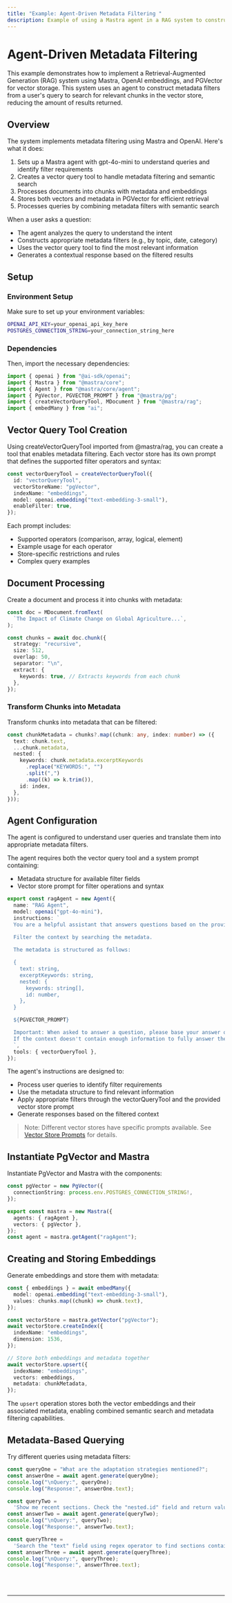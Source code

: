 ```yaml
---
title: "Example: Agent-Driven Metadata Filtering "
description: Example of using a Mastra agent in a RAG system to construct and apply metadata filters for document retrieval.
---
```



# Agent-Driven Metadata Filtering

This example demonstrates how to implement a Retrieval-Augmented Generation (RAG) system using Mastra, OpenAI embeddings, and PGVector for vector storage.
This system uses an agent to construct metadata filters from a user's query to search for relevant chunks in the vector store, reducing the amount of results returned.

## Overview

The system implements metadata filtering using Mastra and OpenAI. Here's what it does:

1. Sets up a Mastra agent with gpt-4o-mini to understand queries and identify filter requirements
2. Creates a vector query tool to handle metadata filtering and semantic search
3. Processes documents into chunks with metadata and embeddings
4. Stores both vectors and metadata in PGVector for efficient retrieval
5. Processes queries by combining metadata filters with semantic search

When a user asks a question:

- The agent analyzes the query to understand the intent
- Constructs appropriate metadata filters (e.g., by topic, date, category)
- Uses the vector query tool to find the most relevant information
- Generates a contextual response based on the filtered results

## Setup

### Environment Setup

Make sure to set up your environment variables:

```bash filename=".env"
OPENAI_API_KEY=your_openai_api_key_here
POSTGRES_CONNECTION_STRING=your_connection_string_here
```

### Dependencies

Then, import the necessary dependencies:

```typescript copy showLineNumbers filename="index.ts"
import { openai } from "@ai-sdk/openai";
import { Mastra } from "@mastra/core";
import { Agent } from "@mastra/core/agent";
import { PgVector, PGVECTOR_PROMPT } from "@mastra/pg";
import { createVectorQueryTool, MDocument } from "@mastra/rag";
import { embedMany } from "ai";
```

## Vector Query Tool Creation

Using createVectorQueryTool imported from @mastra/rag, you can create a tool that enables metadata filtering. Each vector store has its own prompt that defines the supported filter operators and syntax:

```typescript copy showLineNumbers{9} filename="index.ts"
const vectorQueryTool = createVectorQueryTool({
  id: "vectorQueryTool",
  vectorStoreName: "pgVector",
  indexName: "embeddings",
  model: openai.embedding("text-embedding-3-small"),
  enableFilter: true,
});
```

Each prompt includes:

- Supported operators (comparison, array, logical, element)
- Example usage for each operator
- Store-specific restrictions and rules
- Complex query examples

## Document Processing

Create a document and process it into chunks with metadata:

```typescript copy showLineNumbers{17} filename="index.ts"
const doc = MDocument.fromText(
  `The Impact of Climate Change on Global Agriculture...`,
);

const chunks = await doc.chunk({
  strategy: "recursive",
  size: 512,
  overlap: 50,
  separator: "\n",
  extract: {
    keywords: true, // Extracts keywords from each chunk
  },
});
```

### Transform Chunks into Metadata

Transform chunks into metadata that can be filtered:

```typescript copy showLineNumbers{31} filename="index.ts"
const chunkMetadata = chunks?.map((chunk: any, index: number) => ({
  text: chunk.text,
  ...chunk.metadata,
  nested: {
    keywords: chunk.metadata.excerptKeywords
      .replace("KEYWORDS:", "")
      .split(",")
      .map((k) => k.trim()),
    id: index,
  },
}));
```

## Agent Configuration

The agent is configured to understand user queries and translate them into appropriate metadata filters.

The agent requires both the vector query tool and a system prompt containing:

- Metadata structure for available filter fields
- Vector store prompt for filter operations and syntax

```typescript copy showLineNumbers{43} filename="index.ts"
export const ragAgent = new Agent({
  name: "RAG Agent",
  model: openai("gpt-4o-mini"),
  instructions: `
  You are a helpful assistant that answers questions based on the provided context. Keep your answers concise and relevant.

  Filter the context by searching the metadata.
  
  The metadata is structured as follows:

  {
    text: string,
    excerptKeywords: string,
    nested: {
      keywords: string[],
      id: number,
    },
  }

  ${PGVECTOR_PROMPT}

  Important: When asked to answer a question, please base your answer only on the context provided in the tool. 
  If the context doesn't contain enough information to fully answer the question, please state that explicitly.
  `,
  tools: { vectorQueryTool },
});
```

The agent's instructions are designed to:

- Process user queries to identify filter requirements
- Use the metadata structure to find relevant information
- Apply appropriate filters through the vectorQueryTool and the provided vector store prompt
- Generate responses based on the filtered context

> Note: Different vector stores have specific prompts available. See [Vector Store Prompts](/docs/rag/retrieval#vector-store-prompts) for details.

## Instantiate PgVector and Mastra

Instantiate PgVector and Mastra with the components:

```typescript copy showLineNumbers{69} filename="index.ts"
const pgVector = new PgVector({
  connectionString: process.env.POSTGRES_CONNECTION_STRING!,
});

export const mastra = new Mastra({
  agents: { ragAgent },
  vectors: { pgVector },
});
const agent = mastra.getAgent("ragAgent");
```

## Creating and Storing Embeddings

Generate embeddings and store them with metadata:

```typescript copy showLineNumbers{78} filename="index.ts"
const { embeddings } = await embedMany({
  model: openai.embedding("text-embedding-3-small"),
  values: chunks.map((chunk) => chunk.text),
});

const vectorStore = mastra.getVector("pgVector");
await vectorStore.createIndex({
  indexName: "embeddings",
  dimension: 1536,
});

// Store both embeddings and metadata together
await vectorStore.upsert({
  indexName: "embeddings",
  vectors: embeddings,
  metadata: chunkMetadata,
});
```

The `upsert` operation stores both the vector embeddings and their associated metadata, enabling combined semantic search and metadata filtering capabilities.

## Metadata-Based Querying

Try different queries using metadata filters:

```typescript copy showLineNumbers{96} filename="index.ts"
const queryOne = "What are the adaptation strategies mentioned?";
const answerOne = await agent.generate(queryOne);
console.log("\nQuery:", queryOne);
console.log("Response:", answerOne.text);

const queryTwo =
  'Show me recent sections. Check the "nested.id" field and return values that are greater than 2.';
const answerTwo = await agent.generate(queryTwo);
console.log("\nQuery:", queryTwo);
console.log("Response:", answerTwo.text);

const queryThree =
  'Search the "text" field using regex operator to find sections containing "temperature".';
const answerThree = await agent.generate(queryThree);
console.log("\nQuery:", queryThree);
console.log("Response:", answerThree.text);
```

<br />
<br />
<hr className="dark:border-[#404040] border-gray-300" />
<br />
<br />
<GithubLink
  link={
    "https://github.com/mastra-ai/mastra/blob/main/examples/basics/rag/filter-rag"
  }
/>
